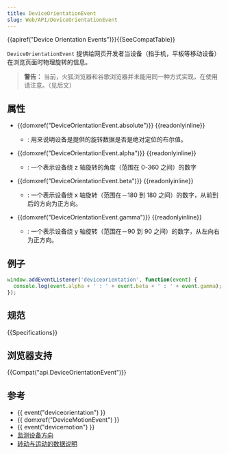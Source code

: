 ```yaml
---
title: DeviceOrientationEvent
slug: Web/API/DeviceOrientationEvent
---
```


{{apiref("Device Orientation Events")}}{{SeeCompatTable}}

`DeviceOrientationEvent` 提供给网页开发者当设备（指手机，平板等移动设备）在浏览页面时物理旋转的信息。

> **警告：** 当前，火狐浏览器和谷歌浏览器并未能用同一种方式实现，在使用请注意。（见后文）

## 属性

- {{domxref("DeviceOrientationEvent.absolute")}} {{readonlyinline}}
  - : 用来说明设备是提供的旋转数据是否是绝对定位的布尔值。
- {{domxref("DeviceOrientationEvent.alpha")}} {{readonlyinline}}
  - : 一个表示设备绕 z 轴旋转的角度（范围在 0-360 之间）的数字
- {{domxref("DeviceOrientationEvent.beta")}} {{readonlyinline}}

  - : 一个表示设备绕 x 轴旋转（范围在－180 到 180 之间）的数字，从前到后的方向为正方向。

- {{domxref("DeviceOrientationEvent.gamma")}} {{readonlyinline}}
  - : 一个表示设备绕 y 轴旋转（范围在－90 到 90 之间）的数字，从左向右为正方向。

## 例子

```js
window.addEventListener('deviceorientation', function(event) {
  console.log(event.alpha + ' : ' + event.beta + ' : ' + event.gamma);
});
```

## 规范

{{Specifications}}

## 浏览器支持

{{Compat("api.DeviceOrientationEvent")}}

## 参考

- {{ event("deviceorientation") }}
- {{ domxref("DeviceMotionEvent") }}
- {{ event("devicemotion") }}
- [监测设备方向](/zh-CN/docs/WebAPI/Detecting_device_orientation)
- [转动与运动的数据说明](/zh-CN/DOM/Orientation_and_motion_data_explained)
